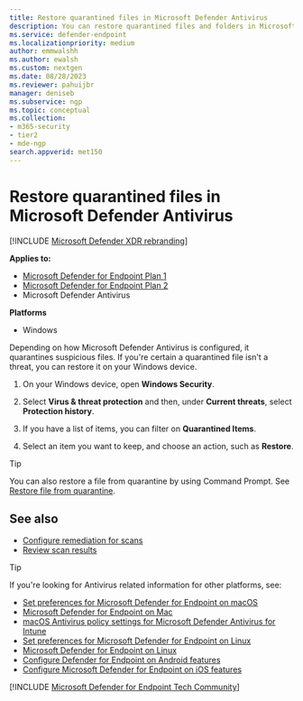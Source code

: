 ```yaml
---
title: Restore quarantined files in Microsoft Defender Antivirus
description: You can restore quarantined files and folders in Microsoft Defender Antivirus.
ms.service: defender-endpoint
ms.localizationpriority: medium
author: emmwalshh
ms.author: ewalsh
ms.custom: nextgen
ms.date: 08/28/2023
ms.reviewer: pahuijbr
manager: deniseb
ms.subservice: ngp
ms.topic: conceptual
ms.collection: 
- m365-security
- tier2
- mde-ngp
search.appverid: met150
---
```


# Restore quarantined files in Microsoft Defender Antivirus

[!INCLUDE [Microsoft Defender XDR rebranding](../includes/microsoft-defender.md)]


**Applies to:**
- [Microsoft Defender for Endpoint Plan 1](microsoft-defender-endpoint.md)
- [Microsoft Defender for Endpoint Plan 2](microsoft-defender-endpoint.md)
- Microsoft Defender Antivirus

**Platforms**
- Windows

Depending on how Microsoft Defender Antivirus is configured, it quarantines suspicious files. If you're certain a quarantined file isn't a threat, you can restore it on your Windows device.

1. On your Windows device, open **Windows Security**.

2. Select **Virus & threat protection** and then, under **Current threats**, select **Protection history**.

3. If you have a list of items, you can filter on **Quarantined Items**.

4. Select an item you want to keep, and choose an action, such as **Restore**.

> [!TIP]
> You can also restore a file from quarantine by using Command Prompt. See [Restore file from quarantine](respond-file-alerts.md#restore-file-from-quarantine). 


## See also

- [Configure remediation for scans](configure-remediation-microsoft-defender-antivirus.md)
- [Review scan results](review-scan-results-microsoft-defender-antivirus.md)

> [!TIP]
> If you're looking for Antivirus related information for other platforms, see:
> - [Set preferences for Microsoft Defender for Endpoint on macOS](mac-preferences.md)
> - [Microsoft Defender for Endpoint on Mac](microsoft-defender-endpoint-mac.md)
> - [macOS Antivirus policy settings for Microsoft Defender Antivirus for Intune](/mem/intune/protect/antivirus-microsoft-defender-settings-macos)
> - [Set preferences for Microsoft Defender for Endpoint on Linux](linux-preferences.md)
> - [Microsoft Defender for Endpoint on Linux](microsoft-defender-endpoint-linux.md)
> - [Configure Defender for Endpoint on Android features](android-configure.md)
> - [Configure Microsoft Defender for Endpoint on iOS features](ios-configure-features.md)

[!INCLUDE [Microsoft Defender for Endpoint Tech Community](../includes/defender-mde-techcommunity.md)]

